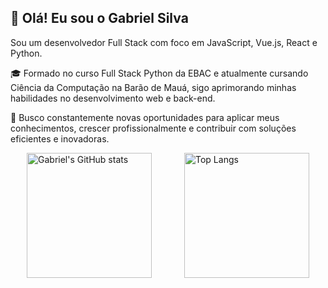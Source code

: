 ## 👋 Olá! Eu sou o Gabriel Silva

Sou um desenvolvedor Full Stack com foco em JavaScript, Vue.js, React e Python.

🎓 Formado no curso Full Stack Python da EBAC e atualmente cursando Ciência da Computação na Barão de Mauá, sigo aprimorando minhas habilidades no desenvolvimento web e back-end.

🚀 Busco constantemente novas oportunidades para aplicar meus conhecimentos, crescer profissionalmente e contribuir com soluções eficientes e inovadoras.

<div style="display: flex; justify-content: space-around; align-items: center;">
  <img src="https://github-readme-stats.vercel.app/api?username=gabrielsilva3107&show_icons=true&theme=dracula&include_all_commits=true&count_private=true" alt="Gabriel's GitHub stats" style="height: 200px;" />
  <img src="https://github-readme-stats.vercel.app/api/top-langs/?username=gabrielsilva3107&layout=compact&langs_count=7&theme=dracula" alt="Top Langs" style="height: 200px;" />
</div>
